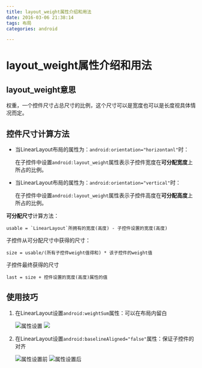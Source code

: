 ```yaml
---
title: layout_weight属性介绍和用法
date: 2016-03-06 21:38:14
tags: 布局
categories: android

---
```


# layout_weight属性介绍和用法

## layout_weight意思
权重，一个控件尺寸占总尺寸的比例，这个尺寸可以是宽度也可以是长度视具体情况而定。

<!--more-->

## 控件尺寸计算方法
- 当LinearLayout布局的属性为：`android:orientation="horizontanl"`时：
	
	在子控件中设置`android:layout_weight`属性表示子控件宽度在**可分配宽度**上所占的比例。
- 当LinearLayout布局的属性为：`android:orientation="vertical"`时：

	在子控件中设置`android:layout_weight`属性表示子控件高度在**可分配高度**上所占的比例。

**可分配尺寸**计算方法：
	
	usable = `LinearLayout`所拥有的宽度(高度) - 子控件设置的宽度(高度)  
子控件从可分配尺寸中获得的尺寸：

	size = usable/(所有子控件weight值得和) * 该子控件的weight值
子控件最终获得的尺寸

	last = size + 控件设置的宽度(高度)属性的值

## 使用技巧
1. 在LinearLayout设置`android:weightSum`属性：可以在布局内留白

	![属性设置](http://i.imgur.com/f8sxuJr.png)
	![](http://i.imgur.com/3Nv1hEW.png)
2. 在LinearLayout设置`android:baselineAligned="false"`属性：保证子控件的对齐

	![属性设置前](http://i.imgur.com/xSRKwBC.png)
	![属性设置后](http://i.imgur.com/yAET7Hx.png)

	
